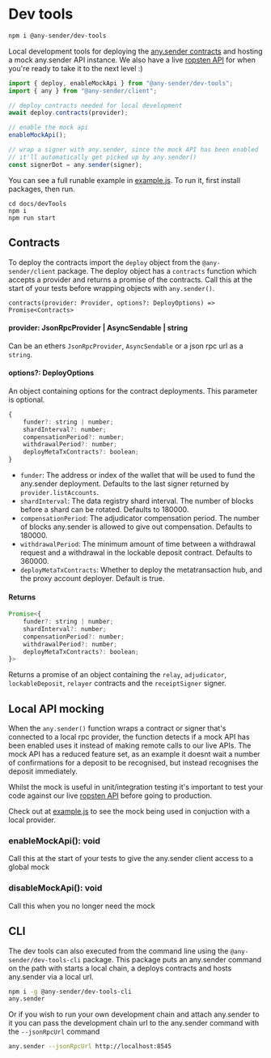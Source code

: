 # Dev tools

```sh
npm i @any-sender/dev-tools
```

Local development tools for deploying the [any.sender contracts](https://github.com/PISAresearch/contracts.any.sender) and hosting a mock any.sender API instance. We also have a live [ropsten API](../addresses.md) for when you're ready to take it to the next level :)

```js
import { deploy, enableMockApi } from "@any-sender/dev-tools";
import { any } from "@any-sender/client";

// deploy contracts needed for local development
await deploy.contracts(provider);

// enable the mock api
enableMockApi();

// wrap a signer with any.sender, since the mock API has been enabled
// it'll automatically get picked up by any.sender()
const signerDot = any.sender(signer);
```

You can see a full runable example in [example.js](./example.js). To run it, first install packages, then run.

```
cd docs/devTools
npm i
npm run start
```

## Contracts

To deploy the contracts import the `deploy` object from the `@any-sender/client` package. The deploy object has a `contracts` function which accepts a provider and returns a promise of the contracts. Call this at the start of your tests before wrapping objects with `any.sender()`.

```
contracts(provider: Provider, options?: DeployOptions) => Promise<Contracts>
```

#### provider: JsonRpcProvider | AsyncSendable | string

Can be an ethers `JsonRpcProvider`, `AsyncSendable` or a json rpc url as a `string`.

#### options?: DeployOptions

An object containing options for the contract deployments. This parameter is optional.

```js
{
    funder?: string | number;
    shardInterval?: number;
    compensationPeriod?: number;
    withdrawalPeriod?: number;
    deployMetaTxContracts?: boolean;
}
```

- `funder`: The address or index of the wallet that will be used to fund the any.sender deployment. Defaults to the last signer returned by `provider.listAccounts`.
- `shardInterval`: The data registry shard interval. The number of blocks before a shard can be rotated. Defaults to 180000.
- `compensationPeriod`: The adjudicator compensation period. The number of blocks any.sender is allowed to give out compensation. Defaults to 180000.
- `withdrawalPeriod`: The minimum amount of time between a withdrawal request and a withdrawal in the lockable deposit contract. Defaults to 360000.
- `deployMetaTxContracts`: Whether to deploy the metatransaction hub, and the proxy account deployer. Default is true.

#### Returns

```js
Promise<{
    funder?: string | number;
    shardInterval?: number;
    compensationPeriod?: number;
    withdrawalPeriod?: number;
    deployMetaTxContracts?: boolean;
}>
```

Returns a promise of an object containing the `relay`, `adjudicator`, `lockableDeposit`, `relayer` contracts and the `receiptSigner` signer.

## Local API mocking

When the `any.sender()` function wraps a contract or signer that's connected to a local rpc provider, the function detects if a mock API has been enabled uses it instead of making remote calls to our live APIs. The mock API has a reduced feature set, as an example it doesnt wait a number of confirmations for a deposit to be recognised, but instead recognises the deposit immediately.

Whilst the mock is useful in unit/integration testing it's important to test your code against our live [ropsten API](../addresses.md) before going to production.

Check out at [example.js](./example.js) to see the mock being used in conjuction with a local provider.

### enableMockApi(): void

Call this at the start of your tests to give the any.sender client access to a global mock

### disableMockApi(): void

Call this when you no longer need the mock

## CLI

The dev tools can also executed from the command line using the `@any-sender/dev-tools-cli` package. This package puts an any.sender command on the path with starts a local chain, a deploys contracts and hosts any.sender via a local url.

```sh
npm i -g @any-sender/dev-tools-cli
any.sender
```

Or if you wish to run your own development chain and attach any.sender to it you can pass the development chain url to the any.sender command with the `--jsonRpcUrl` command

```sh
any.sender --jsonRpcUrl http://localhost:8545
```
